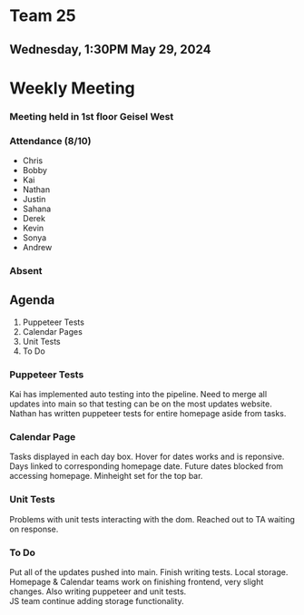 # Team 25
## Wednesday, 1:30PM May 29, 2024

# Weekly Meeting
### Meeting held in 1st floor Geisel West

### Attendance (8/10)
- Chris
- Bobby
- Kai
- Nathan
- Justin
- Sahana
- Derek
- Kevin
- Sonya
- Andrew
  
### Absent

## Agenda
1. Puppeteer Tests
2. Calendar Pages
3. Unit Tests
4. To Do

### Puppeteer Tests
Kai has implemented auto testing into the pipeline. Need to merge all updates into main so that testing can be on the most updates website.
Nathan has written puppeteer tests for entire homepage aside from tasks.

### Calendar Page
Tasks displayed in each day box. Hover for dates works and is reponsive. Days linked to corresponding homepage date. 
Future dates blocked from accessing homepage. Minheight set for the top bar.

### Unit Tests
Problems with unit tests interacting with the dom. Reached out to TA waiting on response.

### To Do
Put all of the updates pushed into main. Finish writing tests. Local storage.\
Homepage & Calendar teams work on finishing frontend, very slight changes. Also writing puppeteer and unit tests.\
JS team continue adding storage functionality.
